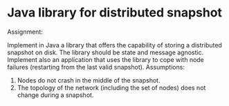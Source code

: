# Java library for distributed snapshot
Assignment:

Implement in Java a library that offers the capability of storing a distributed snapshot on disk.
The library should be state and message agnostic.
Implement also an application that uses the library to cope with node failures (restarting from
the last valid snapshot).
Assumptions:
 1) Nodes do not crash in the middle of the snapshot.
 2) The topology of the network (including the set of nodes) does not change during a
snapshot.
